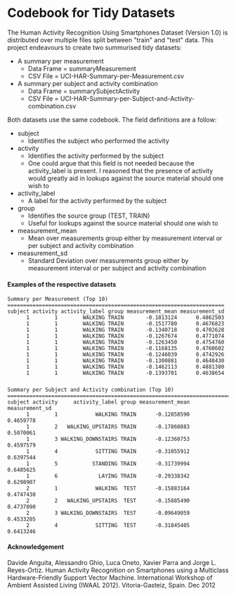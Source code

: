 Codebook for Tidy Datasets
===

The Human Activity Recognition Using Smartphones Dataset (Version 1.0) is distributed over multiple files split between "train" and "test" data. This project endeavours to create two summurised tidy datasets:

- A summary per measurement
    - Data Frame = summaryMeasurement 
    - CSV File = UCI-HAR-Summary-per-Measurement.csv
- A summary per subject and activity combination
    - Data Frame = summarySubjectActivity 
    - CSV File = UCI-HAR-Summary-per-Subject-and-Activity-combination.csv

Both datasets use the same codebook. The field definitions are a follow:

- subject
    - Identifies the subject who performed the activity
- activity
    - Identifies the activity performed by the subject 
    - One could argue that this field is not needed because the activity_label is present. I reasoned that the presence of activity would greatly aid in lookups against the source material should one wish to
- activity_label
    - A label for the activity performed by the subject
- group
    - Identifies the source group (TEST, TRAIN)
    - Useful for lookups against the source material should one wish to
- measurement_mean
    - Mean over measurements group either by measurement interval or per subject and activity combination
- measurement_sd
    - Standard Deviation over measurements group either by measurement interval or per subject and activity combination
    
#### Examples of the respective datasets
```
Summary per Measurement (Top 10)
=====================================================================
subject activity activity_label group measurement_mean measurement_sd
      1        1        WALKING TRAIN       -0.1813124      0.4862503
      1        1        WALKING TRAIN       -0.1517780      0.4676823
      1        1        WALKING TRAIN       -0.1340718      0.4702628
      1        1        WALKING TRAIN       -0.1267674      0.4771074
      1        1        WALKING TRAIN       -0.1263450      0.4754760
      1        1        WALKING TRAIN       -0.1168135      0.4760602
      1        1        WALKING TRAIN       -0.1246039      0.4742926
      1        1        WALKING TRAIN       -0.1300881      0.4648430
      1        1        WALKING TRAIN       -0.1462113      0.4881380
      1        1        WALKING TRAIN       -0.1393701      0.4638654
```

##### 
```
Summary per Subject and Activity combination (Top 10)
========================================================================
subject activity     activity_label group measurement_mean measurement_sd
      1        1            WALKING TRAIN      -0.12858590      0.4659778
      1        2   WALKING_UPSTAIRS TRAIN      -0.17860883      0.5070061
      1        3 WALKING_DOWNSTAIRS TRAIN      -0.12360753      0.4597579
      1        4            SITTING TRAIN      -0.31055912      0.6397544
      1        5           STANDING TRAIN      -0.31739994      0.6485625
      1        6             LAYING TRAIN      -0.29338342      0.6298907
      2        1            WALKING  TEST      -0.15883164      0.4747430
      2        2   WALKING_UPSTAIRS  TEST      -0.15885490      0.4737090
      2        3 WALKING_DOWNSTAIRS  TEST      -0.09649059      0.4533205
      2        4            SITTING  TEST      -0.31845405      0.6413246
```

#### Acknowledgement
Davide Anguita, Alessandro Ghio, Luca Oneto, Xavier Parra and Jorge L. Reyes-Ortiz. Human Activity Recognition on Smartphones using a Multiclass Hardware-Friendly Support Vector Machine. International Workshop of Ambient Assisted Living (IWAAL 2012). Vitoria-Gasteiz, Spain. Dec 2012